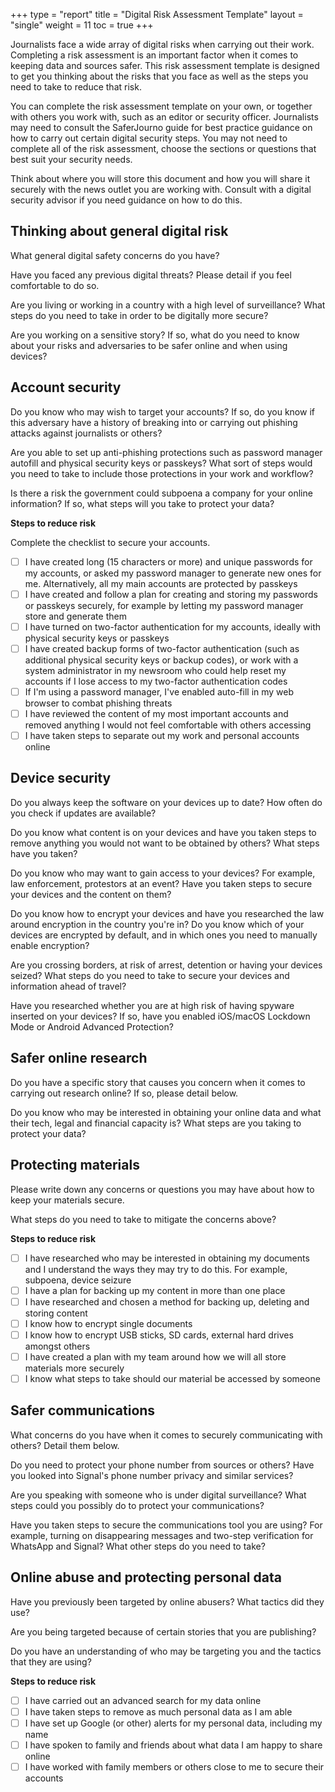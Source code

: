 +++
type = "report"
title = "Digital Risk Assessment Template"
layout = "single"
weight = 11
toc = true
+++

Journalists face a wide array of digital risks when carrying out their work. Completing a risk assessment is an important factor when it comes to keeping data and sources safer. This risk assessment template is designed to get you thinking about the risks that you face as well as the steps you need to take to reduce that risk. 

You can complete the risk assessment template on your own, or together with others you work with, such as an editor or security officer. Journalists may need to consult the SaferJourno guide for best practice guidance on how to carry out certain digital security steps. You may not need to complete all of the risk assessment, choose the sections or questions that best suit your security needs.

Think about where you will store this document and how you will share it securely with the news outlet you are working with. Consult with a digital security advisor if you need guidance on how to do this.

## Thinking about general digital risk

What general digital safety concerns do you have?

Have you faced any previous digital threats? Please detail if you feel comfortable to do so.

Are you living or working in a country with a high level of surveillance? What steps do you need to take in order to be digitally more secure?  

Are you working on a sensitive story? If so, what do you need to know about your risks and adversaries to be safer online and when using devices?

## Account security

Do you know who may wish to target your accounts? If so, do you know if this adversary have a history of breaking into or carrying out phishing attacks against journalists or others?

Are you able to set up anti-phishing protections such as password manager autofill and physical security keys or passkeys? What sort of steps would you need to take to include those protections in your work and workflow?

Is there a risk the government could subpoena a company for your online information? If so, what steps will you take to protect your data?

__Steps to reduce risk__

Complete the checklist to secure your accounts.

- [ ] I have created long (15 characters or more) and unique passwords for my accounts, or asked my password manager to generate new ones for me. Alternatively, all my main accounts are protected by passkeys
- [ ] I have created and follow a plan for creating and storing my passwords or passkeys securely, for example by letting my password manager store and generate them
- [ ] I have turned on two-factor authentication for my accounts, ideally with physical security keys or passkeys
- [ ] I have created backup forms of two-factor authentication (such as additional physical security keys or backup codes), or work with a system administrator in my newsroom who could help reset my accounts if I lose access to my two-factor authentication codes
- [ ] If I'm using a password manager, I've enabled auto-fill in my web browser to combat phishing threats
- [ ] I have reviewed the content of my most important accounts and removed anything I would not feel comfortable with others accessing
- [ ] I have taken steps to separate out my work and personal accounts online

## Device security

Do you always keep the software on your devices up to date? How often do you check if updates are available?

Do you know what content is on your devices and have you taken steps to remove anything you would not want to be obtained by others? What steps have you taken?

Do you know who may want to gain access to your devices? For example, law enforcement, protestors at an event? Have you taken steps to secure your devices and the content on them?

Do you know how to encrypt your devices and have you researched the law around encryption in the country you're in? Do you know which of your devices are encrypted by default, and in which ones you need to manually enable encryption?

Are you crossing borders, at risk of arrest, detention or having your devices seized? What steps do you need to take to secure your devices and information ahead of travel?

Have you researched whether you are at high risk of having spyware inserted on your devices? If so, have you enabled iOS/macOS Lockdown Mode or Android Advanced Protection?

## Safer online research

Do you have a specific story that causes you concern when it comes to carrying out research online? If so, please detail below. 

Do you know who may be interested in obtaining your online data and what their tech, legal and financial capacity is? What steps are you taking to protect your data?

## Protecting materials

Please write down any concerns or questions you may have about how to keep your materials secure.  

What steps do you need to take to mitigate the concerns above?

__Steps to reduce risk__

- [ ] I have researched who may be interested in obtaining my documents and I understand the ways they may try to do this. For example, subpoena, device seizure
- [ ] I have a plan for backing up my content in more than one place
- [ ] I have researched and chosen a method for backing up, deleting and storing content 
- [ ] I know how to encrypt single documents
- [ ] I know how to encrypt USB sticks, SD cards, external hard drives amongst others
- [ ] I have created a plan with my team around how we will all store materials more securely 
- [ ] I know what steps to take should our material be accessed by someone

## Safer communications

What concerns do you have when it comes to securely communicating with others? Detail them below.

Do you need to protect your phone number from sources or others? Have you looked into Signal's phone number privacy and similar services?

Are you speaking with someone who is under digital surveillance? What steps could you possibly do to protect your communications?

Have you taken steps to secure the communications tool you are using? For example, turning on disappearing messages and two-step verification for WhatsApp and Signal? What other steps do you need to take?

## Online abuse and protecting personal data

Have you previously been targeted by online abusers? What tactics did they use?

Are you being targeted because of certain stories that you are publishing?

Do you have an understanding of who may be targeting you and the tactics that they are using?

__Steps to reduce risk__

- [ ] I have carried out an advanced search for my data online
- [ ] I have taken steps to remove as much personal data as I am able
- [ ] I have set up Google (or other) alerts for my personal data, including my name
- [ ] I have spoken to family and friends about what data I am happy to share online
- [ ] I have worked with family members or others close to me to secure their accounts